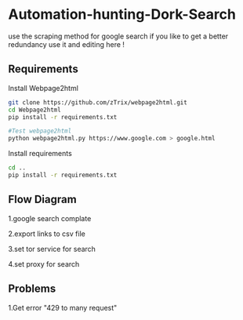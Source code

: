 # Automation-hunting-Dork-Search
use the scraping method for google search
if you like to get a better redundancy use it and editing here !
## Requirements
Install Webpage2html 
```bash
git clone https://github.com/zTrix/webpage2html.git
cd Webpage2html
pip install -r requirements.txt

#Test webpage2html
python webpage2html.py https://www.google.com > google.html
```

Install requirements
```bash
cd ..
pip install -r requirements.txt
```
## Flow Diagram
1.google search complate

2.export links to csv file

3.set tor service for search

4.set proxy for search


## Problems
1.Get error "429 to many request"
